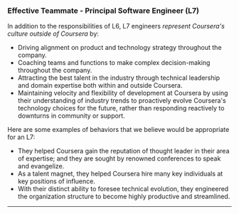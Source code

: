 ### Effective Teammate - Principal Software Engineer (L7)
In addition to the responsibilities of L6, L7 engineers *represent Coursera's culture outside of Coursera* by:
* Driving alignment on product and technology strategy throughout the company.
* Coaching teams and functions to make complex decision-making throughout the company.
* Attracting the best talent in the industry through technical leadership and domain expertise both within and outside Coursera.
* Maintaining velocity and flexibility of development at Coursera by using their understanding of industry trends to proactively evolve Coursera's technology choices for the future, rather than responding reactively to downturns in community or support.

Here are some examples of behaviors that we believe would be appropriate for an L7:
* They helped Coursera gain the reputation of thought leader in their area of expertise; and they are sought by renowned conferences to speak and evangelize.
* As a talent magnet, they helped Coursera hire many key individuals at key positions of influence.
* With their distinct ability to foresee technical evolution, they engineered the organization structure to become highly productive and streamlined.
<hr>